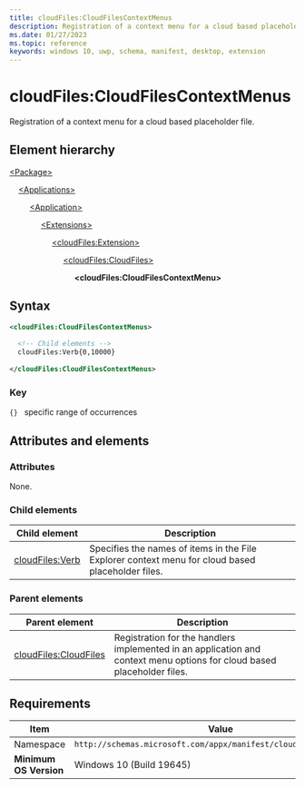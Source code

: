 ```yaml
---
title: cloudFiles:CloudFilesContextMenus
description: Registration of a context menu for a cloud based placeholder file. (cloudFiles:CloudFilesContextMenus)
ms.date: 01/27/2023
ms.topic: reference
keywords: windows 10, uwp, schema, manifest, desktop, extension 
---
```


# cloudFiles:CloudFilesContextMenus

Registration of a context menu for a cloud based placeholder file.

## Element hierarchy

[\<Package\>](element-package.md)

&nbsp;&nbsp;&nbsp;&nbsp;[\<Applications\>](element-applications.md)

&nbsp;&nbsp;&nbsp;&nbsp; &nbsp;&nbsp;&nbsp;&nbsp;[\<Application\>](element-application.md)

&nbsp;&nbsp;&nbsp;&nbsp; &nbsp;&nbsp;&nbsp;&nbsp; &nbsp;&nbsp;&nbsp;&nbsp;[\<Extensions\>](element-1-extensions.md)

&nbsp;&nbsp;&nbsp;&nbsp; &nbsp;&nbsp;&nbsp;&nbsp; &nbsp;&nbsp;&nbsp;&nbsp; &nbsp;&nbsp;&nbsp;&nbsp;[\<cloudFiles:Extension\>](element-cloudfiles-extension.md)

&nbsp;&nbsp;&nbsp;&nbsp; &nbsp;&nbsp;&nbsp;&nbsp; &nbsp;&nbsp;&nbsp;&nbsp; &nbsp;&nbsp;&nbsp;&nbsp; &nbsp;&nbsp;&nbsp;&nbsp;[\<cloudFiles:CloudFiles\>](element-cloudfiles-cloudfiles.md)

&nbsp;&nbsp;&nbsp;&nbsp; &nbsp;&nbsp;&nbsp;&nbsp; &nbsp;&nbsp;&nbsp;&nbsp; &nbsp;&nbsp;&nbsp;&nbsp; &nbsp;&nbsp;&nbsp;&nbsp; &nbsp;&nbsp;&nbsp;&nbsp;**\<cloudFiles:CloudFilesContextMenu\>**

## Syntax

```xml
<cloudFiles:CloudFilesContextMenus>
    
  <!-- Child elements -->
  cloudFiles:Verb{0,10000} 
    
</cloudFiles:CloudFilesContextMenus>
```

### Key

`{}`   specific range of occurrences

## Attributes and elements

### Attributes

None.

### Child elements

| Child element | Description |
|-|-|
| [cloudFiles:Verb](element-cloudfiles-verb.md) | Specifies the names of items in the File Explorer context menu for cloud based placeholder files. |

### Parent elements

| Parent element | Description |
|-|-|
| [cloudFiles:CloudFiles](element-cloudfiles-cloudfiles.md) | Registration for the handlers implemented in an application and context menu options for cloud based placeholder files. |

## Requirements

| Item  | Value  |
|--|--|
| Namespace | `http://schemas.microsoft.com/appx/manifest/cloudfiles/windows10` |
| **Minimum OS Version** | Windows 10 (Build 19645) |
